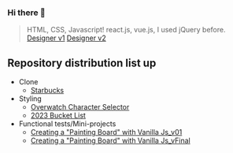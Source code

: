 ### Hi there 👋

> HTML, CSS, Javascript! react.js, vue.js, I used jQuery before. <br />
> <a href="https://zippy-cupcake-a6fced.netlify.app/" target="_blank"> Designer v1</a>
> <a href="http://dbkim.er.ro" target="_blank"> Designer v2</a>

## Repository distribution list up
- Clone
  - <a href="https://dbk-starbucks.netlify.app/" target="_blank"> Starbucks </a>
- Styling
  - <a href="https://nimble-valkyrie-6f4bb6.netlify.app/overwatch-hero-selector/index.html" target="_blank"> Overwatch Character Selector </a>
  - <a href="https://dbk1109.github.io/dbk1109/" target="_blank"> 2023 Bucket List</a>
- Functional tests/Mini-projects
  - <a href="https://dbk-paint-old.netlify.app/" target="_blank"> Creating a "Painting Board" with Vanilla Js_v01</a>
  - <a href="https://dbk-paint.netlify.app/" target="_blank"> Creating a "Painting Board" with Vanilla Js_vFinal</a>
